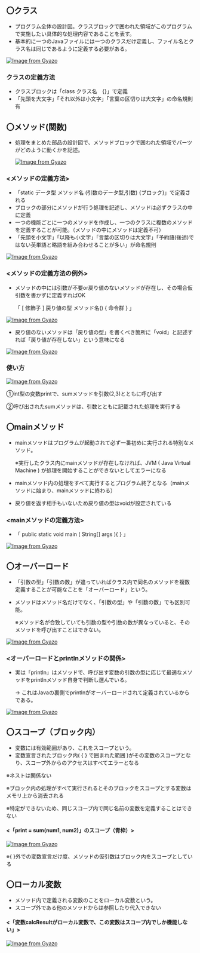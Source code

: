 ## 〇クラス
- プログラム全体の設計図。クラスブロックで囲われた領域がこのプログラムで実施したい具体的な処理内容であることを表す。
- 基本的に一つのJavaファイルには一つのクラスだけ定義し、ファイル名とクラス名は同じであるように定義する必要がある。

[![Image from Gyazo](https://i.gyazo.com/98a7280b4ddf32f759807b1a9284638d.png)](https://gyazo.com/98a7280b4ddf32f759807b1a9284638d)

### クラスの定義方法
- クラスブロックは「class クラス名　{}」で定義
- 「先頭を大文字」「それ以外は小文字」「言葉の区切りは大文字」の命名規則有

## 〇メソッド(関数)
- 処理をまとめた部品の設計図で、メソッドブロックで囲われた領域でパーツがどのように動くかを記述。

  [![Image from Gyazo](https://i.gyazo.com/fc900d222ab42f4a98bd7278042f264c.png)](https://gyazo.com/fc900d222ab42f4a98bd7278042f264c)

### <メソッドの定義方法>
- 「static データ型 メソッド名 (引数のデータ型,引数) {ブロック}」で定義される
- ブロックの部分にメソッドが行う処理を記述し、メソッドは必ずクラスの中に定義
- 一つの機能ごとに一つのメソッドを作成し、一つのクラスに複数のメソッドを定義することが可能。（メソッドの中にメソッドは定義不可）
- 「先頭を小文字」「以降も小文字」「言葉の区切りは大文字」「予約語(後述)ではない英単語と略語を組み合わせることが多い」が命名規則

[![Image from Gyazo](https://i.gyazo.com/731322f66c6017dd5e4aa57955ad774a.png)](https://gyazo.com/731322f66c6017dd5e4aa57955ad774a)

### <メソッドの定義方法の例外>
- メソッドの中には引数が不要or戻り値のないメソッドが存在し、その場合仮引数を書かずに定義すればOK
  
  「 [ 修飾子 ] 戻り値の型 メソッド名() { 命令群 } 」
  
[![Image from Gyazo](https://i.gyazo.com/153cfb5c3d492a8f41e87a363f07d7af.png)](https://gyazo.com/153cfb5c3d492a8f41e87a363f07d7af)

- 戻り値のないメソッドは「戻り値の型」を書くべき箇所に「void」と記述すれば「戻り値が存在しない」という意味になる
  
[![Image from Gyazo](https://i.gyazo.com/a3a490b2d6348885b9fb60ab244c9094.png)](https://gyazo.com/a3a490b2d6348885b9fb60ab244c9094)

### 使い方
[![Image from Gyazo](https://i.gyazo.com/2eaaa0b68d67fc598c2fbc0bcf7d8716.png)](https://gyazo.com/2eaaa0b68d67fc598c2fbc0bcf7d8716)

  ①int型の変数printで、sumメソッドを引数(2,3)とともに呼び出す
  
  ②呼び出されたsumメソッドは、引数とともに記載された処理を実行する

## 〇mainメソッド
- mainメソッドはプログラムが起動されて必ず一番初めに実行される特別なメソッド。
  
  ※実行したクラス内にmainメソッドが存在しなければ、JVM ( Java Virtual Machine ) が処理を開始することができないとしてエラーになる
- mainメソッド内の処理をすべて実行するとプログラム終了となる（mainメソッドに始まり、mainメソッドに終わる）
- 戻り値を返す相手もいないため戻り値の型はvoidが設定されている

### <mainメソッドの定義方法>
- 「 public static void main ( String[] args ){ } 」
  
 [![Image from Gyazo](https://i.gyazo.com/c9e6aaf440d536690088de76e0b142fa.png)](https://gyazo.com/c9e6aaf440d536690088de76e0b142fa)

## 〇オーバーロード
- 「引数の型」「引数の数」が違っていればクラス内で同名のメソッドを複数定義することが可能なことを「オーバーロード」という。
- メソッドはメソッド名だけでなく、「引数の型」や「引数の数」でも区別可能。

  ※メソッド名が合致していても引数の型や引数の数が異なっていると、そのメソッドを呼び出すことはできない。

[![Image from Gyazo](https://i.gyazo.com/419c2c2ea47989d536702d3678a95135.png)](https://gyazo.com/419c2c2ea47989d536702d3678a95135)

### <オーバーロードとprintlnメソッドの関係>
- 実は「println」はメソッドで、呼び出す変数の引数の型に応じて最適なメソッドをprintlnメソッド自身で判断し選んでいる。

  → これはJavaの裏側でprintlnがオーバーロードされて定義されているからである。

[![Image from Gyazo](https://i.gyazo.com/4c37e8e160a9c8342e56fe3f86413e76.png)](https://gyazo.com/4c37e8e160a9c8342e56fe3f86413e76)

## 〇スコープ（ブロック内）
- 変数には有効範囲があり、これをスコープという。
- 変数宣言されたブロック内( { } で囲まれた範囲 )がその変数のスコープとなり、スコープ外からのアクセスはすべてエラーとなる

※ネストは関係ない

※ブロック内の処理がすべて実行されるとそのブロックをスコープとする変数はメモリ上から消去される

※特定ができないため、同じスコープ内で同じ名前の変数を定義することはできない

#### <「print = sum(num1, num2)」のスコープ（青枠）>
[![Image from Gyazo](https://i.gyazo.com/cd60d5bbab050eb04a39d2d5cbe0a865.png)](https://gyazo.com/cd60d5bbab050eb04a39d2d5cbe0a865)

※{ }外での変数宣言だけ度、メソッドの仮引数はブロック内をスコープとしている

## 〇ローカル変数
- メソッド内で定義される変数のことをローカル変数という。
- スコープ外である他のメソッドからは参照したり代入できない

#### <「変数calcResultがローカル変数で、この変数はスコープ内でしか機能しない」>
[![Image from Gyazo](https://i.gyazo.com/a534268c8b2deb2e1ec8610a40bb0ae8.png)](https://gyazo.com/a534268c8b2deb2e1ec8610a40bb0ae8)
